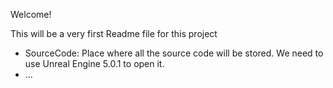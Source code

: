 Welcome!

This will be a very first Readme file for this project
- SourceCode: Place where all the source code will be stored. We need to use Unreal Engine 5.0.1 to open it.
- ...
